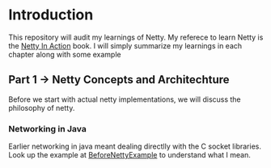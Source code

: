 # Introduction

This repository will audit my learnings of Netty. My referece to learn Netty is the [Netty In Action](https://www.manning.com/books/netty-in-action) book. I will simply summarize my learnings in each chapter along with some example

## Part 1  -> Netty Concepts and Architechture

Before we start with actual netty implementations, we will discuss the philosophy of netty. 

### Networking in Java

Earlier networking in java meant dealing directlly with the C socket libraries. Look up the example at [BeforeNettyExample](/BeforeNettyExample) to understand what I mean.
